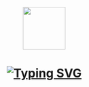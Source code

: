 <div id="header" align="center">
  <img src="https://media.giphy.com/media/gvDqg9q9tNiNNEFM1t/giphy.gif" width="100"/>
  <h1>
    <a href="https://git.io/typing-svg"><img src="https://readme-typing-svg.demolab.com?font=Fira+Code&pause=1000&color=F769B9&center=true&random=false&width=435&lines=Hello+there,+I'm+Mary+Lem" alt="Typing SVG" /></a>
    </h1>
</div>
